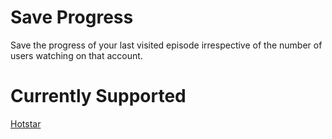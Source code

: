 # Save Progress
Save the progress of your last visited episode irrespective of the number of users watching on that account.

# Currently Supported
[Hotstar](https://www.hotstar.com)
